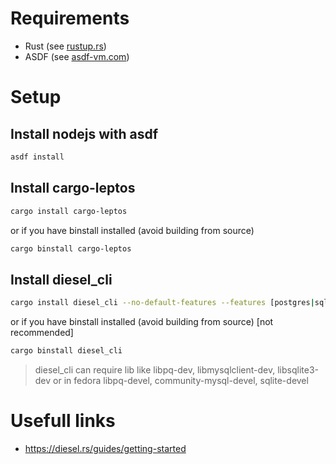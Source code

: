 # Requirements

- Rust (see [rustup.rs](https://rustup.rs/))
- ASDF (see [asdf-vm.com](https://asdf-vm.com/#/core-manage-asdf-vm?id=install))

# Setup

## Install nodejs with asdf

```bash
asdf install
```

## Install cargo-leptos

```bash
cargo install cargo-leptos
```

or if you have binstall installed (avoid building from source)

```bash
cargo binstall cargo-leptos
```

## Install diesel_cli

```bash
cargo install diesel_cli --no-default-features --features [postgres|sqlite|mysql]
```

or if you have binstall installed (avoid building from source) [not recommended]

```bash
cargo binstall diesel_cli
```

> diesel_cli can require lib like libpq-dev, libmysqlclient-dev, libsqlite3-dev
> or in fedora libpq-devel, community-mysql-devel, sqlite-devel

# Usefull links

- https://diesel.rs/guides/getting-started